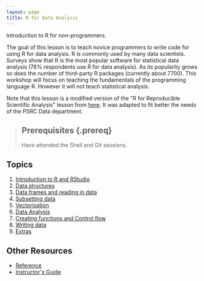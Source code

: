```yaml
---
layout: page
title: R for Data Analysis
---
```


Introduction to R for non-programmers.

The goal of this lesson is to teach novice programmers to write code
for using R for data analysis. R is commonly used by many data scientists. Surveys show that R is the most popular 
software for statistical data analysis (76\% respondents use R for data analysis). As its popularity grows 
so does the number of third-party R packages (currently about 7700). 
This workshop will focus on teaching the fundamentals of the 
programming language R. However it will not teach statistical analysis.

Note that this lesson is a modified version of the "R for Reproducible Scientific Analysis" lesson from
[here](http://software-carpentry.org/lessons.html). It was adapted to fit better the needs of the PSRC Data department. 


> ## Prerequisites {.prereq}
>
> Have attended the Shell and Git sessions.
>

## Topics

1.  [Introduction to R and RStudio](01-rstudio-intro.html)
2.  [Data structures](02-data-structures-part1.html)
3.  [Data frames and reading in data](03-data-structures-part2.html)
4.  [Subsetting data](04-data-subsetting.html)
5.  [Vectorisation](05-vectorisation.html)
6.  [Data Analysis](06-data-analysis.html)
7.  [Creating functions and Control flow](07-functions.html)
11. [Writing data](11-writing-data.html)
15. [Extras](15-wrap-up.html)


## Other Resources

*   [Reference](reference.html)
*   [Instructor's Guide](instructors.html)
